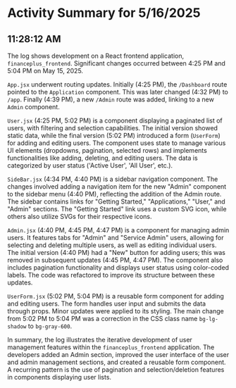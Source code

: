 # Activity Summary for 5/16/2025

## 11:28:12 AM
The log shows development on a React frontend application, `financeplus_frontend`.  Significant changes occurred between 4:25 PM and 5:04 PM on May 15, 2025.

`App.jsx` underwent routing updates. Initially (4:25 PM), the `/Dashboard` route pointed to the `Application` component. This was later changed (4:32 PM) to `/app`.  Finally (4:39 PM), a new `/Admin` route was added, linking to a new `Admin` component.

`User.jsx` (4:25 PM, 5:02 PM)  is a component displaying a paginated list of users, with filtering and selection capabilities.  The initial version showed static data, while the final version (5:02 PM) introduced a form (`UserForm`) for adding and editing users.  The component uses state to manage various UI elements (dropdowns, pagination, selected rows) and implements functionalities like adding, deleting, and editing users.  The data is categorized by user status ('Active User', 'All User', etc.).

`SideBar.jsx` (4:34 PM, 4:40 PM)  is a sidebar navigation component.  The changes involved adding a navigation item for the new "Admin" component to the sidebar menu (4:40 PM), reflecting the addition of the Admin route.  The sidebar contains links for "Getting Started," "Applications," "User," and "Admin" sections. The  "Getting Started" link uses a custom SVG icon, while others also utilize SVGs for their respective icons.


`Admin.jsx` (4:40 PM, 4:45 PM, 4:47 PM) is a component for managing admin users. It features tabs for "Admin" and "Service Admin" users, allowing for selecting and deleting multiple users, as well as editing individual users. The initial version (4:40 PM) had a "New" button for adding users; this was removed in subsequent updates (4:45 PM, 4:47 PM).  The component also includes pagination functionality and displays user status using color-coded labels.  The code was refactored to improve its structure between these updates.


`UserForm.jsx` (5:02 PM, 5:04 PM) is a reusable form component for adding and editing users. The form handles user input and submits the data through props. Minor updates were applied to its styling. The main change from 5:02 PM to 5:04 PM was a correction in the CSS class name `bg-lg-shadow` to `bg-gray-600`.


In summary, the log illustrates the iterative development of user management features within the `financeplus_frontend` application. The developers added an Admin section, improved the user interface of the user and admin management sections, and created a reusable form component.  A recurring pattern is the use of pagination and selection/deletion features in components displaying user lists.
